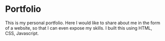 # Portfolio

This is my personal portfolio. Here I would like to share about me in the form of a website, so that I can even expose my skills.
I built this using HTML, CSS, Javascript.
